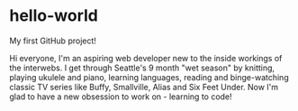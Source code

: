 # hello-world
My first GitHub project!

Hi everyone, I'm an aspiring web developer new to the inside workings of the interwebs. 
I get through Seattle's 9 month "wet season" by knitting, playing ukulele and piano, learning languages, reading and binge-watching classic TV series like Buffy, Smallville, Alias and Six Feet Under.
Now I'm glad to have a new obsession to work on - learning to code!
